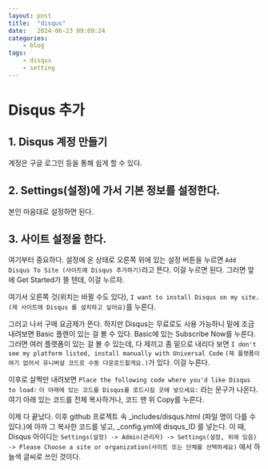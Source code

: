 ```yaml
---
layout: post
title:	"disqus"
date:	2024-06-23 09:09:24
categories:
    - blog
tags:
    - disqus
    - setting
---
```

# Disqus 추가

## 1. Disqus 계정 만들기
계정은 구글 로그인 등을 통해 쉽게 할 수 있다.

## 2. Settings(설정)에 가서 기본 정보를 설정한다.
본인 마음대로 설정하면 된다.

## 3. 사이트 설정을 한다.
여기부터 중요하다.
설정에 온 상태로 오른쪽 위에 있는 설정 버튼을 누르면
`Add Disqus To Site (사이트에 Disqus 추가하기)`라고 뜬다. 
이걸 누르면 된다.
그러면 앞에 Get Started가 뜰 텐데, 이걸 누르자.

여기서 오른쪽 것(위치는 바뀔 수도 있다), 
`I want to install Disqus on my site. (제 사이트에 Disqus 를 설치하고 싶어요)`를 누른다.

그러고 나서 구매 요금제가 뜬다. 
하지만 Disqus는 무료로도 사용 가능하니
밑에 조금 내려보면 Basic 플랜이 있는 걸 볼 수 있다. 
Basic에 있는 Subscribe Now를 누른다.
그러면 여러 플랫폼이 있는 걸 볼 수 있는데, 다 제끼고 좀 밑으로 내리다 보면
`I don't see my platform listed, install manually with Universal Code`
`(제 플랫폼이 여기 없어서 유니버설 코드로 수동 다운로드할게요.)`가 있다. 이걸 누른다.

이후로 살짝만 내려보면 
`Place the following code where you'd like Disqus to load:`
`이 아래에 있는 코드를 Disqus를 로드시킬 곳에 넣으세요:`
라는 문구가 나온다. 여기 아래 있는 코드를 전체 복사하거나, 코드 맨 위 Copy를 누른다.

이제 다 끝났다. 이후 github 프로젝트 속 _includes/disqus.html (파일 명이 다를 수 있다.)에 
아까 그 복사한 코드를 넣고, _config.yml에 disqus_ID 를 넣는다. 
이 때, Disqus 아이디는 
```Settings(설정) -> Admin(관리자) -> Settings(설정, 위에 있음) -> Please Choose a site or organization(사이트 또는 단체를 선택하세요)``` 에서 하늘색 글씨로 쓰인 것이다.
